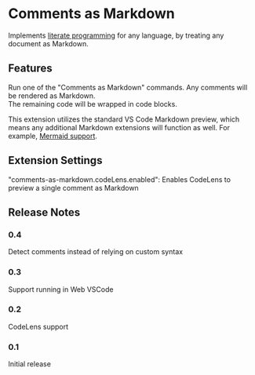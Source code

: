 # Comments as Markdown

Implements [literate programming](https://en.wikipedia.org/wiki/Literate_programming) for any language,
by treating any document as Markdown.

## Features

Run one of the "Comments as Markdown" commands. Any comments will be rendered as Markdown.  
The remaining code will be wrapped in code blocks.

This extension utilizes the standard VS Code Markdown preview,
which means any additional Markdown extensions will function as well. 
For example, [Mermaid support](https://marketplace.visualstudio.com/items?itemName=bierner.markdown-mermaid).

## Extension Settings

"comments-as-markdown.codeLens.enabled": Enables CodeLens to preview a single comment as Markdown

## Release Notes

### 0.4

Detect comments instead of relying on custom syntax

### 0.3

Support running in Web VSCode

### 0.2

CodeLens support

### 0.1

Initial release